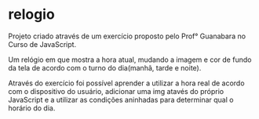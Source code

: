 # relogio

Projeto criado através de um exercício proposto pelo Prof° Guanabara no Curso de JavaScript.

Um relógio em que mostra a hora atual, mudando a imagem e cor de fundo da tela de acordo com o turno do dia(manhã, tarde e noite).

Através do exercício foi possível aprender a utilizar a hora real de acordo com o dispositivo do usuário, adicionar uma img atavés do próprio JavaScript e a utilizar as condições aninhadas para determinar qual o horário do dia.
